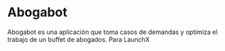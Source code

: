 # Abogabot

Abogabot es una aplicación que toma casos de demandas y optimiza el trabajo de un buffet de abogados. 
Para LaunchX
